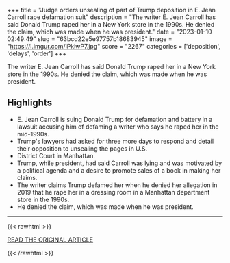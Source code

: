 +++
title = "Judge orders unsealing of part of Trump deposition in E. Jean Carroll rape defamation suit"
description = "The writer E. Jean Carroll has said Donald Trump raped her in a New York store in the 1990s. He denied the claim, which was made when he was president."
date = "2023-01-10 02:49:49"
slug = "63bcd22e5e97757b18683945"
image = "https://i.imgur.com/iPklwP7.jpg"
score = "2267"
categories = ['deposition', 'delays', 'order']
+++

The writer E. Jean Carroll has said Donald Trump raped her in a New York store in the 1990s. He denied the claim, which was made when he was president.

## Highlights

- E. Jean Carroll is suing Donald Trump for defamation and battery in a lawsuit accusing him of defaming a writer who says he raped her in the mid-1990s.
- Trump's lawyers had asked for three more days to respond and detail their opposition to unsealing the pages in U.S.
- District Court in Manhattan.
- Trump, while president, had said Carroll was lying and was motivated by a political agenda and a desire to promote sales of a book in making her claims.
- The writer claims Trump defamed her when he denied her allegation in 2019 that he rape her in a dressing room in a Manhattan department store in the 1990s.
- He denied the claim, which was made when he was president.

---

{{< rawhtml >}}
  <p class="article-category">
    <a target="_blank" href="https://www.cnbc.com/2023/01/09/judge-orders-unsealing-of-part-of-trump-deposition-in-rape-defamation-suit.html">READ THE ORIGINAL ARTICLE</a>
  </p>
{{< /rawhtml >}}
